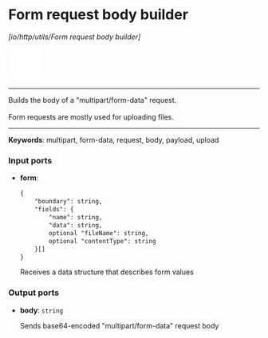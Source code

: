 # Form request body builder

_[io/http/utils/Form request body builder]_

![icon](</assets/icons/cbb85c56-3c8f-4e5e-afdd-a9dd9e84385d.png>)

---

Builds the body of a "multipart/form-data" request.<br>
<br>
Form requests are mostly used for uploading files.<br>

---

__Keywords__: multipart, form-data, request, body, payload, upload

### Input ports

* __form__: 
    ```
    {
        "boundary": string,
        "fields": {
            "name": string,
            "data": string,
            optional "fileName": string,
            optional "contentType": string
        }[]
    }
    ```

    Receives a data structure that describes form values<br>

### Output ports

* __body__: ` string `

    Sends base64-encoded "multipart/form-data" request body<br>

